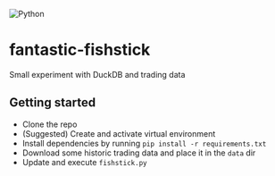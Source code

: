 ![Python](https://img.shields.io/badge/Python-3776AB?style=for-the-badge&logo=python&logoColor=white)

# fantastic-fishstick

Small experiment with DuckDB and trading data

## Getting started 

- Clone the repo
- (Suggested) Create and activate virtual environment
- Install dependencies by running `pip install -r requirements.txt`
- Download some historic trading data and place it in the `data` dir 
- Update and execute `fishstick.py`
